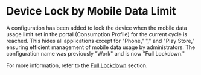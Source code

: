# Device Lock by Mobile Data Limit

A configuration has been added to lock the device when the mobile data usage limit set in the portal (Consumption Profile) for the current cycle is reached. This hides all applications except for "Phone," "," and "Play Store," ensuring efficient management of mobile data usage by administrators. The configuration name was previously "Work" and is now "Full Lockdown."

For more information, refer to the [Full Lockdown](../../portal/configuracoes/editar-politica/configuracoes-gerais/full-lockdown.md) section.
